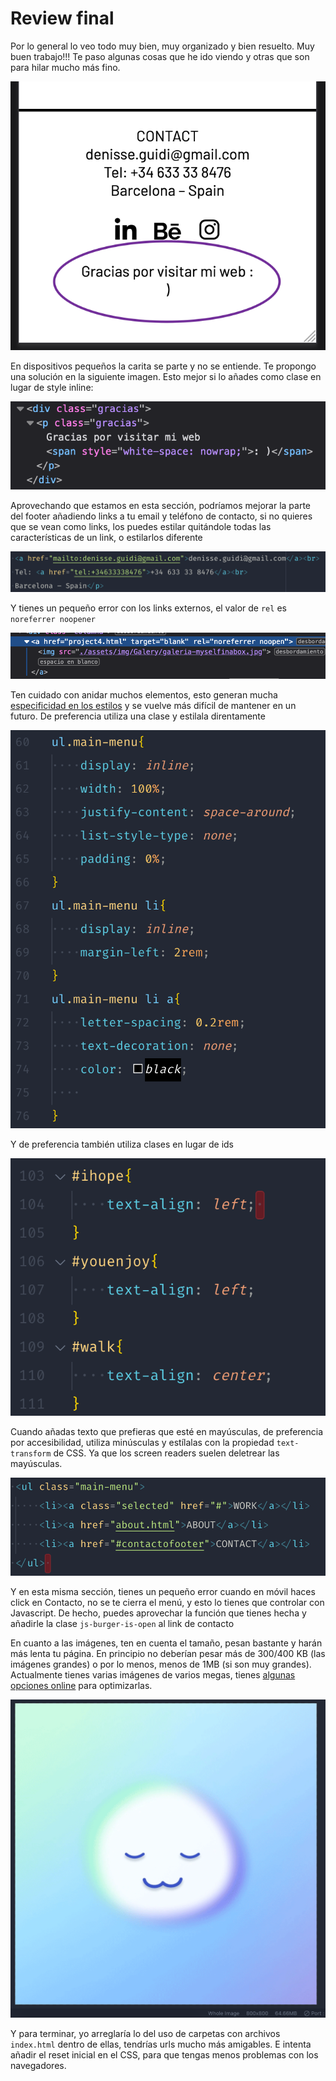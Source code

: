 # Review final

Por lo general lo veo todo muy bien, muy organizado y bien resuelto. Muy buen trabajo!!!
Te paso algunas cosas que he ido viendo y otras que son para hilar mucho más fino.

![](./img/contact.png)

En dispositivos pequeños la carita se parte y no se entiende. Te propongo una solución en la siguiente imagen. Esto mejor si lo añades como clase en lugar de style inline:

![](./img/contact-solucion.png)

Aprovechando que estamos en esta sección, podríamos mejorar la parte del footer añadiendo links a tu email y teléfono de contacto, si no quieres que se vean como links, los puedes estilar quitándole todas las características de un link, o estilarlos diferente

![](./img/footer-links.png)

Y tienes un pequeño error con los links externos, el valor de `rel` es `noreferrer noopener`

![](./img/noopener.png)

Ten cuidado con anidar muchos elementos, esto generan mucha [especificidad en los estilos](https://developer.mozilla.org/es/docs/Web/CSS/Specificity) y se vuelve más difícil de mantener en un futuro. De preferencia utiliza una clase y estilala direntamente

![](./img/css-specificity.png)

Y de preferencia también utiliza clases en lugar de ids

![](./img/css-id.png)

Cuando añadas texto que prefieras que esté en mayúsculas, de preferencia por accesibilidad, utiliza minúsculas y estílalas con la propiedad `text-transform` de CSS. Ya que los screen readers suelen deletrear las mayúsculas.

![](./img/mayusculas.png)

Y en esta misma sección, tienes un pequeño error cuando en móvil haces click en Contacto, no se te cierra el menú, y esto lo tienes que controlar con Javascript. De hecho, puedes aprovechar la función que tienes hecha y añadirle la clase `js-burger-is-open` al link de contacto

En cuanto a las imágenes, ten en cuenta el tamaño, pesan bastante y harán más lenta tu página. En principio no deberían pesar más de 300/400 KB (las imágenes grandes) o por lo menos, menos de 1MB (si son muy grandes). Actualmente tienes varias imágenes de varios megas, tienes [algunas opciones online](https://tinypng.com/) para optimizarlas.

![](./img/big-image.png)

Y para terminar, yo arreglaría lo del uso de carpetas con archivos `index.html` dentro de ellas, tendrías urls mucho más amigables. E intenta añadir el reset inicial en el CSS, para que tengas menos problemas con los navegadores.
